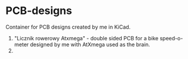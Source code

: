 # PCB-designs
Container for PCB designs created by me in KiCad.

1. "Licznik rowerowy Atxmega" - double sided PCB for a bike speed-o-meter designed by me with AtXmega used as the brain.
2. 
